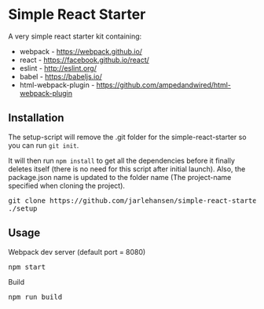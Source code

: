 # Simple React Starter

A very simple react starter kit containing:
* webpack - https://webpack.github.io/
* react - https://facebook.github.io/react/
* eslint - http://eslint.org/
* babel - https://babeljs.io/
* html-webpack-plugin - https://github.com/ampedandwired/html-webpack-plugin

## Installation
The setup-script will remove the .git folder for the simple-react-starter so you can run `git init`.

It will then run `npm install` to get all the dependencies before it finally deletes itself (there is no need for this script after initial launch). Also, the package.json name is updated to the folder name (The project-name specified when cloning the project).

<pre>
git clone https://github.com/jarlehansen/simple-react-starter.git <i>project-name</i>
./setup
</pre>

## Usage
Webpack dev server (default port = 8080)
<pre>
npm start
</pre>

Build
<pre>
npm run build
</pre>
